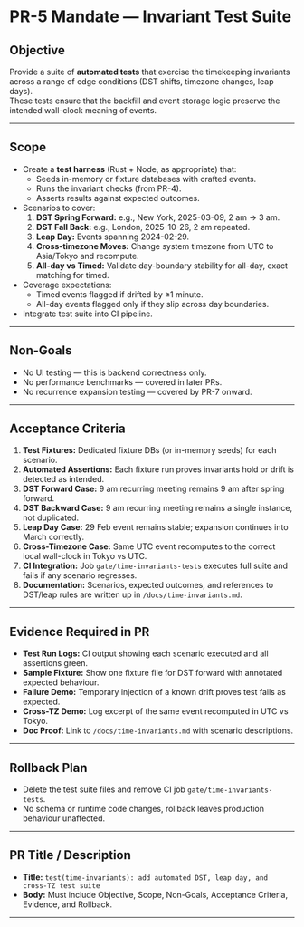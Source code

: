 # PR-5 Mandate — Invariant Test Suite

## Objective
Provide a suite of **automated tests** that exercise the timekeeping invariants across a range of edge conditions (DST shifts, timezone changes, leap days).  
These tests ensure that the backfill and event storage logic preserve the intended wall-clock meaning of events.

---

## Scope
- Create a **test harness** (Rust + Node, as appropriate) that:
  - Seeds in-memory or fixture databases with crafted events.
  - Runs the invariant checks (from PR-4).
  - Asserts results against expected outcomes.
- Scenarios to cover:
  1. **DST Spring Forward:** e.g., New York, 2025-03-09, 2 am → 3 am.
  2. **DST Fall Back:** e.g., London, 2025-10-26, 2 am repeated.
  3. **Leap Day:** Events spanning 2024-02-29.
  4. **Cross-timezone Moves:** Change system timezone from UTC to Asia/Tokyo and recompute.
  5. **All-day vs Timed:** Validate day-boundary stability for all-day, exact matching for timed.
- Coverage expectations:
  - Timed events flagged if drifted by ≥1 minute.
  - All-day events flagged only if they slip across day boundaries.
- Integrate test suite into CI pipeline.

---

## Non-Goals
- No UI testing — this is backend correctness only.  
- No performance benchmarks — covered in later PRs.  
- No recurrence expansion testing — covered by PR-7 onward.

---

## Acceptance Criteria
1. **Test Fixtures:** Dedicated fixture DBs (or in-memory seeds) for each scenario.  
2. **Automated Assertions:** Each fixture run proves invariants hold or drift is detected as intended.  
3. **DST Forward Case:** 9 am recurring meeting remains 9 am after spring forward.  
4. **DST Backward Case:** 9 am recurring meeting remains a single instance, not duplicated.  
5. **Leap Day Case:** 29 Feb event remains stable; expansion continues into March correctly.  
6. **Cross-Timezone Case:** Same UTC event recomputes to the correct local wall-clock in Tokyo vs UTC.  
7. **CI Integration:** Job `gate/time-invariants-tests` executes full suite and fails if any scenario regresses.  
8. **Documentation:** Scenarios, expected outcomes, and references to DST/leap rules are written up in `/docs/time-invariants.md`.

---

## Evidence Required in PR
- **Test Run Logs:** CI output showing each scenario executed and all assertions green.  
- **Sample Fixture:** Show one fixture file for DST forward with annotated expected behaviour.  
- **Failure Demo:** Temporary injection of a known drift proves test fails as expected.  
- **Cross-TZ Demo:** Log excerpt of the same event recomputed in UTC vs Tokyo.  
- **Doc Proof:** Link to `/docs/time-invariants.md` with scenario descriptions.

---

## Rollback Plan
- Delete the test suite files and remove CI job `gate/time-invariants-tests`.  
- No schema or runtime code changes, rollback leaves production behaviour unaffected.

---

## PR Title / Description
- **Title:** `test(time-invariants): add automated DST, leap day, and cross-TZ test suite`  
- **Body:** Must include Objective, Scope, Non-Goals, Acceptance Criteria, Evidence, and Rollback.

---
```

